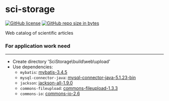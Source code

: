 # sci-storage

[![GitHub license][license-badge]][license-badge-url]
[![GitHub repo size in bytes][reposize-badge]][repo-url]

Web catalog of scientific articles


### For application work need
-----------------------------

*   Create directory 'SciStorage\build\web\upload'
*   Use dependencies:
    *   `mybatis`: [mybatis-3.4.5](http://mvnrepository.com/artifact/org.mybatis/mybatis/3.4.5)
    *   `mysql-connector-java`: [mysql-connector-java-5.1.23-bin](http://mvnrepository.com/artifact/mysql/mysql-connector-java/5.1.23)
    *   `jackson`: [jackson-all-1.9.0](http://mvnrepository.com/artifact/org.codehaus.jackson/jackson-mapper-asl/1.9.0)
    *   `commons-fileupload`: [commons-fileupload-1.3.3](http://commons.apache.org/proper/commons-fileupload/download_fileupload.cgi)
    *   `commons-io`: [commons-io-2.6](http://commons.apache.org/proper/commons-io/download_io.cgi)

[license-badge]: https://img.shields.io/github/license/Bitluck/sci-storage.svg
[license-badge-url]: https://github.com/Bitluck/sci-storage/blob/master/LICENSE
[reposize-badge]: https://img.shields.io/github/repo-size/Bitluck/sci-storage.svg
[repo-url]: https://github.com/Bitluck/sci-storage
